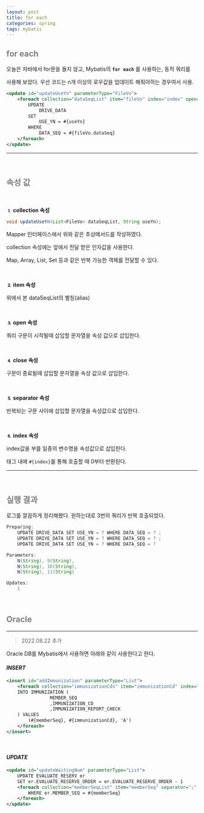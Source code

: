 ```yaml
---
layout: post
title: for each
categories: spring
tags: mybatis
---
```


## <span style="color:gray">for each</span>

오늘은 자바에서 for문을 돌지 않고, Mybatis의 **`for each`** 를 사용하는, 동적 쿼리를 

사용해 보았다. 우선 코드는 n개 이상의 로우값을 업데이트 해줘야하는 경우여서 사용.

```xml
<update id="updateUseYn" parameterType="FileVo">
    <foreach collection="dataSeqList" item="fileVo" index="index" open="" close="" separator=";">
        UPDATE
            DRIVE_DATA
        SET
            USE_YN = #{useYn}
        WHERE
            DATA_SEQ = #{fileVo.dataSeq}
    </foreach>
</update>
```

---

<br>

## <span style="color:gray">속성 값</span>

<br>

**⒈ collection 속성**

```java
void updateUseYn(List<FileVo> dataSeqList, String useYn);
```
Mapper 인터페이스에서 위와 같은 추상메서드를 작성하였다.

collection 속성에는 앞에서 전달 받은 인자값을 사용한다. 

Map, Array, List, Set 등과 같은 반복 가능한 객체를 전달할 수 있다.

<br>

**⒉ item 속성**

위에서 본 dataSeqList의 별칭(alias)

<br>

**⒊ open 속성**

쿼리 구문이 시작될때 삽입할 문자열을 속성 값으로 삽입한다.

<br>

**⒋ close 속성** 

구문이 종료될때 삽입할 문자열을 속성 값으로 삽입한다.

<br>

**⒌ separator 속성**

반복되는 구문 사이에 삽입할 문자열을 속성값으로 삽입한다.

<br>
 

**⒍ index 속성**

index값을 부를 일종의 변수명을 속성값으로 삽입한다.

태그 내에 `#{index}`를 통해 호출할 때 0부터 반환된다.

---

<br>

## <span style="color:gray">실행 결과</span>

로그를 깔끔하게 정리해봤다. 원하는대로 3번의 쿼리가 반복 호출되었다.

```java
Preparing: 
    UPDATE DRIVE_DATA SET USE_YN = ? WHERE DATA_SEQ = ? ; 
    UPDATE DRIVE_DATA SET USE_YN = ? WHERE DATA_SEQ = ? ; 
    UPDATE DRIVE_DATA SET USE_YN = ? WHERE DATA_SEQ = ?

Parameters: 
    N(String), 9(String), 
    N(String), 10(String), 
    N(String), 11(String)

Updates: 
    1
```

<br>

## <span style="color:gray">Oracle</span>

---

> 2022.08.22 추가

Oracle DB를 Mybatis에서 사용하면 아래와 같이 사용한다고 한다.

#### ***INSERT***

```xml
<insert id="addImmunization" parameterType="List">
    <foreach collection="immunizationCds" item="immunizationCd" index="index" open="INSERT ALL" close="SELECT * FROM DUAL" separator="">
    INTO IMMUNIZATION (
                MEMBER_SEQ
                ,IMMUNIZATION_CD
                ,IMMUNIZATION_REPORT_CHECK
    ) VALUES
        (#{memberSeq}, #{immunizationCd}, 'A')
    </foreach>
</insert>
```

<br>

#### ***UPDATE***

```xml
<update id="updateWaitingNum" parameterType="List">
    UPDATE EVALUATE_RESERV er
    SET er.EVALUATE_RESERVE_ORDER = er.EVALUATE_RESERVE_ORDER - 1
    <foreach collection="memberSeqList" item="memberSeq" separator=";" open="DECLARE BEGIN" close="; END;">
        WHERE er.MEMBER_SEQ = #{memberSeq}
    </foreach>
</update>
```

